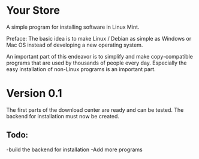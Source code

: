 # Your Store
A simple program for installing software in Linux Mint. 

Preface: The basic idea is to make Linux / Debian as simple as Windows or Mac OS instead of developing a new operating system. 

An important part of this endeavor is to simplify and make copy-compatible programs that are used by thousands of people every day. Especially the easy installation of non-Linux programs is an important part.

# Version 0.1
The first parts of the download center are ready and can be tested. The backend for installation must now be created.
## Todo:
-build the backend for installation
-Add more programs
